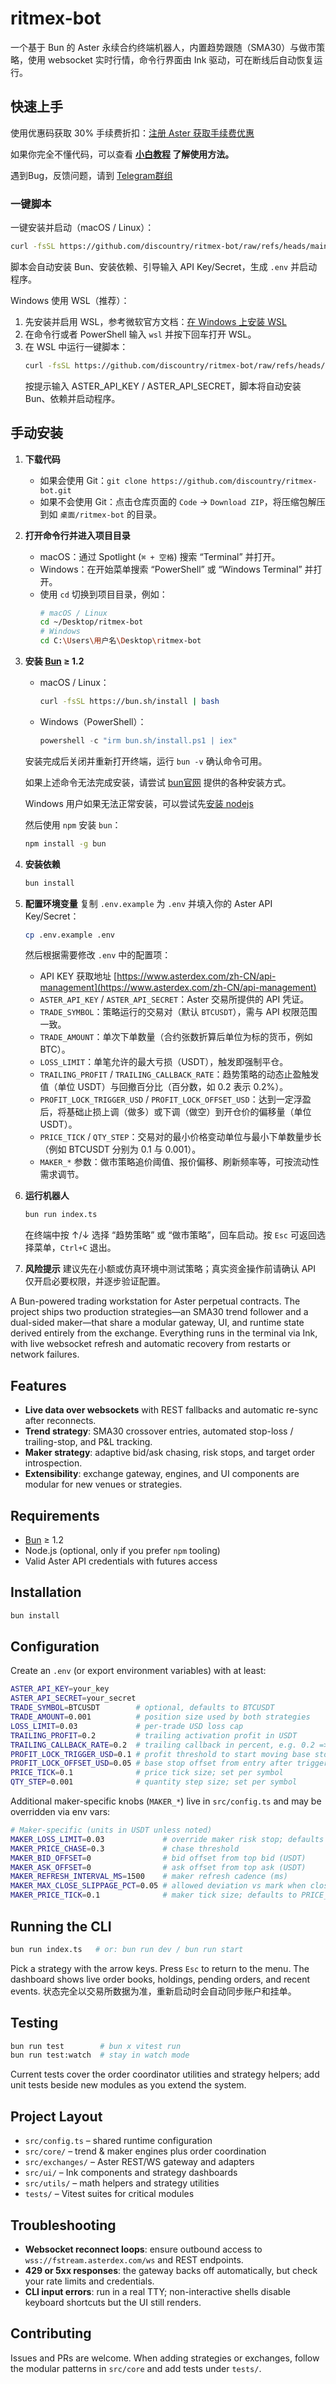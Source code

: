 # ritmex-bot

一个基于 Bun 的 Aster 永续合约终端机器人，内置趋势跟随（SMA30）与做市策略，使用 websocket 实时行情，命令行界面由 Ink 驱动，可在断线后自动恢复运行。

## 快速上手

使用优惠码获取 30% 手续费折扣：[注册 Aster 获取手续费优惠](https://www.asterdex.com/zh-CN/referral/4665f3)

如果你完全不懂代码，可以查看 **[小白教程](simple-readme.md) 了解使用方法。**

遇到Bug，反馈问题，请到 [Telegram群组](https://t.me/+4fdo0quY87o4Mjhh)

### 一键脚本

一键安装并启动（macOS / Linux）：
```bash
curl -fsSL https://github.com/discountry/ritmex-bot/raw/refs/heads/main/setup.sh | bash
```
脚本会自动安装 Bun、安装依赖、引导输入 API Key/Secret，生成 `.env` 并启动程序。

Windows 使用 WSL（推荐）：
1. 先安装并启用 WSL，参考微软官方文档：[在 Windows 上安装 WSL](https://learn.microsoft.com/zh-cn/windows/wsl/install)
2. 在命令行或者 PowerShell 输入 `wsl` 并按下回车打开 WSL。
3. 在 WSL 中运行一键脚本：
   ```bash
   curl -fsSL https://github.com/discountry/ritmex-bot/raw/refs/heads/main/setup.sh | bash
   ```
   按提示输入 ASTER_API_KEY / ASTER_API_SECRET，脚本将自动安装 Bun、依赖并启动程序。

## 手动安装

1. **下载代码**
   - 如果会使用 Git：`git clone https://github.com/discountry/ritmex-bot.git`
   - 如果不会使用 Git：点击仓库页面的 `Code` → `Download ZIP`，将压缩包解压到如 `桌面/ritmex-bot` 的目录。
2. **打开命令行并进入项目目录**
   - macOS：通过 Spotlight (`⌘ + 空格`) 搜索 “Terminal” 并打开。
   - Windows：在开始菜单搜索 “PowerShell” 或 “Windows Terminal” 并打开。
   - 使用 `cd` 切换到项目目录，例如：
     ```bash
     # macOS / Linux
     cd ~/Desktop/ritmex-bot  
     # Windows         
     cd C:\Users\用户名\Desktop\ritmex-bot   
     ```
3. **安装 [Bun](https://bun.com) ≥ 1.2**
   - macOS / Linux：
     ```bash
     curl -fsSL https://bun.sh/install | bash
     ```
   - Windows（PowerShell）：
     ```powershell
     powershell -c "irm bun.sh/install.ps1 | iex"
     ```
   安装完成后关闭并重新打开终端，运行 `bun -v` 确认命令可用。

   如果上述命令无法完成安装，请尝试 [bun官网](https://bun.com/get) 提供的各种安装方式。

   Windows 用户如果无法正常安装，可以尝试先[安装 nodejs](https://nodejs.org/en/download)

   然后使用 `npm` 安装 `bun`：
   ```bash
   npm install -g bun
   ```
4. **安装依赖**
   ```bash
   bun install
   ```
5. **配置环境变量**
   复制 `.env.example` 为 `.env` 并填入你的 Aster API Key/Secret：
   ```bash
   cp .env.example .env
   ```
   然后根据需要修改 `.env` 中的配置项：
   - API KEY 获取地址 [https://www.asterdex.com/zh-CN/api-management](https://www.asterdex.com/zh-CN/api-management)
   - `ASTER_API_KEY` / `ASTER_API_SECRET`：Aster 交易所提供的 API 凭证。
   - `TRADE_SYMBOL`：策略运行的交易对（默认 `BTCUSDT`），需与 API 权限范围一致。
   - `TRADE_AMOUNT`：单次下单数量（合约张数折算后单位为标的货币，例如 BTC）。
   - `LOSS_LIMIT`：单笔允许的最大亏损（USDT），触发即强制平仓。
   - `TRAILING_PROFIT` / `TRAILING_CALLBACK_RATE`：趋势策略的动态止盈触发值（单位 USDT）与回撤百分比（百分数，如 0.2 表示 0.2%）。
   - `PROFIT_LOCK_TRIGGER_USD` / `PROFIT_LOCK_OFFSET_USD`：达到一定浮盈后，将基础止损上调（做多）或下调（做空）到开仓价的偏移量（单位 USDT）。
   - `PRICE_TICK` / `QTY_STEP`：交易对的最小价格变动单位与最小下单数量步长（例如 BTCUSDT 分别为 0.1 与 0.001）。
   - `MAKER_*` 参数：做市策略追价阈值、报价偏移、刷新频率等，可按流动性需求调节。
6. **运行机器人**
   ```bash
   bun run index.ts
   ```
   在终端中按 ↑/↓ 选择 “趋势策略” 或 “做市策略”，回车启动。按 `Esc` 可返回选择菜单，`Ctrl+C` 退出。
7. **风险提示**
   建议先在小额或仿真环境中测试策略；真实资金操作前请确认 API 仅开启必要权限，并逐步验证配置。

A Bun-powered trading workstation for Aster perpetual contracts. The project ships two production strategies—an SMA30 trend follower and a dual-sided maker—that share a modular gateway, UI, and runtime state derived entirely from the exchange. Everything runs in the terminal via Ink, with live websocket refresh and automatic recovery from restarts or network failures.

## Features
- **Live data over websockets** with REST fallbacks and automatic re-sync after reconnects.
- **Trend strategy**: SMA30 crossover entries, automated stop-loss / trailing-stop, and P&L tracking.
- **Maker strategy**: adaptive bid/ask chasing, risk stops, and target order introspection.
- **Extensibility**: exchange gateway, engines, and UI components are modular for new venues or strategies.

## Requirements
- [Bun](https://bun.com) ≥ 1.2
- Node.js (optional, only if you prefer `npm` tooling)
- Valid Aster API credentials with futures access

## Installation
```bash
bun install
```

## Configuration
Create an `.env` (or export environment variables) with at least:
```bash
ASTER_API_KEY=your_key
ASTER_API_SECRET=your_secret
TRADE_SYMBOL=BTCUSDT        # optional, defaults to BTCUSDT
TRADE_AMOUNT=0.001          # position size used by both strategies
LOSS_LIMIT=0.03             # per-trade USD loss cap
TRAILING_PROFIT=0.2         # trailing activation profit in USDT
TRAILING_CALLBACK_RATE=0.2  # trailing callback in percent, e.g. 0.2 => 0.2%
PROFIT_LOCK_TRIGGER_USD=0.1 # profit threshold to start moving base stop (USDT)
PROFIT_LOCK_OFFSET_USD=0.05 # base stop offset from entry after trigger (USDT)
PRICE_TICK=0.1              # price tick size; set per symbol
QTY_STEP=0.001              # quantity step size; set per symbol
```
Additional maker-specific knobs (`MAKER_*`) live in `src/config.ts` and may be overridden via env vars:
```bash
# Maker-specific (units in USDT unless noted)
MAKER_LOSS_LIMIT=0.03             # override maker risk stop; defaults to LOSS_LIMIT
MAKER_PRICE_CHASE=0.3             # chase threshold
MAKER_BID_OFFSET=0                # bid offset from top bid (USDT)
MAKER_ASK_OFFSET=0                # ask offset from top ask (USDT)
MAKER_REFRESH_INTERVAL_MS=1500    # maker refresh cadence (ms)
MAKER_MAX_CLOSE_SLIPPAGE_PCT=0.05 # allowed deviation vs mark when closing
MAKER_PRICE_TICK=0.1              # maker tick size; defaults to PRICE_TICK
```

## Running the CLI
```bash
bun run index.ts   # or: bun run dev / bun run start
```
Pick a strategy with the arrow keys. Press `Esc` to return to the menu. The dashboard shows live order books, holdings, pending orders, and recent events. 状态完全以交易所数据为准，重新启动时会自动同步账户和挂单。

## Testing
```bash
bun run test        # bun x vitest run
bun run test:watch  # stay in watch mode
```
Current tests cover the order coordinator utilities and strategy helpers; add unit tests beside new modules as you extend the system.

## Project Layout
- `src/config.ts` – shared runtime configuration
- `src/core/` – trend & maker engines plus order coordination
- `src/exchanges/` – Aster REST/WS gateway and adapters
- `src/ui/` – Ink components and strategy dashboards
- `src/utils/` – math helpers and strategy utilities
- `tests/` – Vitest suites for critical modules

## Troubleshooting
- **Websocket reconnect loops**: ensure outbound access to `wss://fstream.asterdex.com/ws` and REST endpoints.
- **429 or 5xx responses**: the gateway backs off automatically, but check your rate limits and credentials.
- **CLI input errors**: run in a real TTY; non-interactive shells disable keyboard shortcuts but the UI still renders.

## Contributing
Issues and PRs are welcome. When adding strategies or exchanges, follow the modular patterns in `src/core` and add tests under `tests/`.
